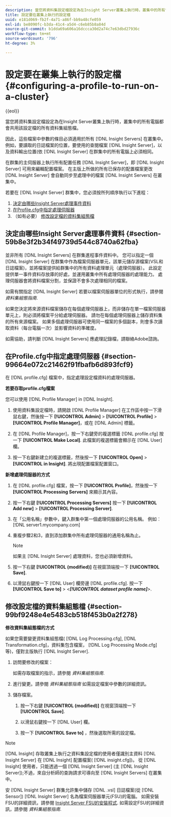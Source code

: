 ```yaml
---
description: 當您將資料集設定檔設定為在Insight Server叢集上執行時，叢集中的所有電腦都會共用該設定檔的所有資料集組態檔。
title: 設定要在叢集上執行的設定檔
uuid: e181d069-fb2f-4a71-a86f-bb9a48cfe059
exl-id: be8090fc-b3da-41c4-a5d4-c6eb85b8a84d
source-git-commit: b1dda69a606a16dccca30d2a74c7e63dbd27936c
workflow-type: tm+mt
source-wordcount: '796'
ht-degree: 3%

---
```


# 設定要在叢集上執行的設定檔{#configuring-a-profile-to-run-on-a-cluster}

{{eol}}

當您將資料集設定檔設定為在Insight Server叢集上執行時，叢集中的所有電腦都會共用該設定檔的所有資料集組態檔。

因此，這些檔案中參數的條目必須適用於所有 [!DNL Insight Servers] 在叢集中。 例如，要讀取的日誌檔案的位置，要使用的查閱檔案 [!DNL Insight Server]，以及資料輸出位置(依 [!DNL Insight Server] 在群集中的所有電腦上必須相同。

在群集的主伺服器上執行所有配置任務 [!DNL Insight Server]，即 [!DNL Insight Server] 可用來編輯配置檔案。 在主版上所做的所有已保存的配置檔案更改 [!DNL Insight Server] 會自動同步至處理中的檔案 [!DNL Insight Servers] 在叢集中。

若要在 [!DNL Insight Server] 群集中，您必須按所列順序執行以下進程：

1. [決定由哪些Insight Server處理事件資料](../../../../../../home/c-inst-svr/c-install-ins-svr/c-ins-svr-clstrs/c-inst-ins-svr-clstr/c-inst-proc-clstr/c-config-prof-run-clstr.md#section-59b8e3f2b34f49739d544c8740a62fba)
1. [在Profile.cfg中指定處理伺服器](../../../../../../home/c-inst-svr/c-install-ins-svr/c-ins-svr-clstrs/c-inst-ins-svr-clstr/c-inst-proc-clstr/c-config-prof-run-clstr.md#section-99664e072c21462f91fbafb6d893fcf9)
1. （如有必要） [修改設定檔的資料集組態檔](../../../../../../home/c-inst-svr/c-install-ins-svr/c-ins-svr-clstrs/c-inst-ins-svr-clstr/c-inst-proc-clstr/c-config-prof-run-clstr.md#section-99bf9248e4e5483cb518f453b0a2f278)

## 決定由哪些Insight Server處理事件資料 {#section-59b8e3f2b34f49739d544c8740a62fba}

並非所有 [!DNL Insight Servers] 在群集進程事件資料中。 您可以指定一個 [!DNL Insight Server] 在群集中作為檔案伺服器單元，該單元儲存源檔案(VSL和日誌檔案)，並將檔案提供給群集中的所有資料處理單元（處理伺服器）。 此設定提供單一事件資料存放庫的好處，並運用叢集中所有處理伺服器的處理能力。 處理伺服器會將資料檔案分割，並保證不會多次處理相同的檔案。

如需有關指定 [!DNL Insight Server] 若要以檔案伺服器單位的形式執行，請參閱 *資料集組態指南*.

如果您決定將來源資料檔案儲存在每個處理伺服器上，而非儲存在單一檔案伺服器單元上，則必須將檔案平分給處理伺服器。 請勿在每個處理伺服器上儲存資料集的所有來源檔案。 如果多個處理伺服器可使用同一檔案的多個副本，則會多次讀取資料（每台電腦一次）並影響資料的準確度。

如需協助，請判斷 [!DNL Insight Servers] 應處理記錄檔，請聯絡Adobe諮詢。

## 在Profile.cfg中指定處理伺服器 {#section-99664e072c21462f91fbafb6d893fcf9}

在 [!DNL profile.cfg] 檔案中，指定處理設定檔資料的處理伺服器。

**若要存取profile.cfg檔案**

您可以使用 [!DNL Profile Manager] in [!DNL Insight].

1. 使用資料集設定檔時，請開啟 [!DNL Profile Manager] 在工作區中按一下滑鼠右鍵，然後按一下 **[!UICONTROL Admin]** > **[!UICONTROL Profile]** > **[!UICONTROL Profile Manager]**，或在 [!DNL Admin] 標籤。

1. 在 [!DNL Profile Manager]，按一下右鍵旁的複選標籤 [!DNL profile.cfg] 按一下 **[!UICONTROL Make Local]**. 此檔案的複選標籤會顯示在 [!DNL User] 欄。

1. 按一下右鍵新建立的複選標籤，然後按一下 **[!UICONTROL Open]** > **[!UICONTROL in Insight]**. 將出現配置檔案配置窗口。

**新增處理伺服器的方式**

1. 在 [!DNL profile.cfg] 檔案，按一下 **[!UICONTROL Profile]**，然後按一下 **[!UICONTROL Processing Servers]** 來顯示其內容。

1. 按一下右鍵 **[!UICONTROL Processing Servers]** 按一下 **[!UICONTROL Add new]** > **[!UICONTROL Processing Server]**.

1. 在「公用名稱」參數中，鍵入群集中第一個處理伺服器的公用名稱。 例如︰[!DNL server1.mycompany.com]
1. 重複步驟2和3，直到添加群集中所有處理伺服器的通用名稱為止。

   >[!NOTE]
   >
   >如果主 [!DNL Insight Server] 處理資料，您也必須新增資料。

1. 按一下右鍵 **[!UICONTROL (modified)]** 在視窗頂端按一下 **[!UICONTROL Save]**.

1. 以滑鼠右鍵按一下 [!DNL User] 欄旁邊 [!DNL profile.cfg]. 按一下 **[!UICONTROL Save to]** > *&lt;**[!UICONTROL dataset profile name]**>*.

## 修改設定檔的資料集組態檔 {#section-99bf9248e4e5483cb518f453b0a2f278}

**修改資料集組態檔的方式**

如果您需要變更資料集組態檔( [!DNL Log Processing.cfg], [!DNL Transformation.cfg]，資料集包含檔案， [!DNL Log Processing Mode.cfg]等)，僅對主版執行 [!DNL Insight Server].

1. 訪問要修改的檔案：

   如需存取檔案的指示，請參閱 *資料集組態指南*.
1. 進行變更。請參閱 *資料集組態指南* 如需設定檔案中參數的詳細資訊。
1. 儲存檔案。

   1. 按一下右鍵 **[!UICONTROL (modified)]** 在視窗頂端按一下 **[!UICONTROL Save]**.

   1. 以滑鼠右鍵按一下 [!DNL User] 欄。
   1. 按一下 **[!UICONTROL Save to]** ，然後選取所需的設定檔。

>[!NOTE]
>
>[!DNL Insight] 存取叢集上執行之資料集設定檔的使用者僅識別主資料 [!DNL Insight Server] 在 [!DNL Insight] 配置檔案( [!DNL insight.cfg])。 從 [!DNL Insight] 使用者，只能透過一個 [!DNL Insight Server] (主 [!DNL Insight Server]);不過，來自分析師的查詢請求可導向至 [!DNL Insight Servers] 在叢集中。

安 [!DNL Insight Server] 群集允許集中儲存 [!DNL .vsl] 日誌檔案(從 [!DNL Sensor]) [!DNL Insight Server] 名為檔案伺服器單元(FSU)的電腦。 如需安裝FSU的詳細資訊，請參閱 [Insight Server FSU的安裝程式](../../../../../../home/c-inst-svr/c-install-ins-svr/t-inst-proc-fsu.md#task-e4a4a791b6694119ba45b36f3e573016). 如需設定FSU的詳細資訊，請參閱 *資料集組態指南*.

